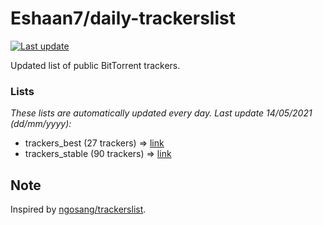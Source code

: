 
# Eshaan7/daily-trackerslist 

[![Last update](https://img.shields.io/badge/Last%20update-14/05/2021-blue.svg)](#)

Updated list of public BitTorrent trackers.

### Lists
*These lists are automatically updated every day. Last update 14/05/2021 (_dd/mm/yyyy_):*

* trackers_best (27 trackers) => [link](https://raw.githubusercontent.com/eshaan7/daily-trackerslist/master/trackers_best.txt)
* trackers_stable (90 trackers) => [link](https://raw.githubusercontent.com/eshaan7/daily-trackerslist/master/trackers_stable.txt)

## Note

Inspired by [ngosang/trackerslist](https://github.com/ngosang/trackerslist).

